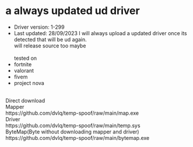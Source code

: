 # a always updated ud driver
- Driver version: 1-299
- Last updated: 28/09/2023
I will always upload a updated driver once its detected that will be ud again.<br>
will release source too maybe
<br><br>
tested on 
- fortnite
- valorant
- fivem
- project nova
<br>
Direct download<br>Mapper<br>
https://github.com/dvlq/temp-spoof/raw/main/map.exe
<br>Driver<br>
https://github.com/dvlq/temp-spoof/raw/main/temp.sys
<br>ByteMap(Byte without downloading mapper and driver)<br>
https://github.com/dvlq/temp-spoof/raw/main/bytemap.exe

